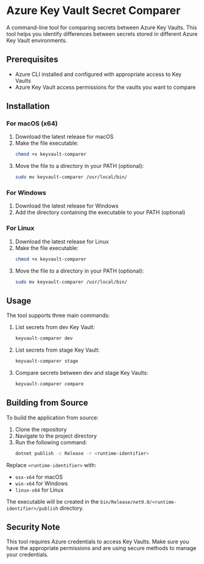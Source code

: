 # Azure Key Vault Secret Comparer

A command-line tool for comparing secrets between Azure Key Vaults. This tool helps you identify differences between secrets stored in different Azure Key Vault environments.

## Prerequisites

- Azure CLI installed and configured with appropriate access to Key Vaults
- Azure Key Vault access permissions for the vaults you want to compare

## Installation

### For macOS (x64)

1. Download the latest release for macOS
2. Make the file executable:
   ```bash
   chmod +x keyvault-comparer
   ```
3. Move the file to a directory in your PATH (optional):
   ```bash
   sudo mv keyvault-comparer /usr/local/bin/
   ```

### For Windows

1. Download the latest release for Windows
2. Add the directory containing the executable to your PATH (optional)

### For Linux

1. Download the latest release for Linux
2. Make the file executable:
   ```bash
   chmod +x keyvault-comparer
   ```
3. Move the file to a directory in your PATH (optional):
   ```bash
   sudo mv keyvault-comparer /usr/local/bin/
   ```

## Usage

The tool supports three main commands:

1. List secrets from dev Key Vault:
   ```bash
   keyvault-comparer dev
   ```

2. List secrets from stage Key Vault:
   ```bash
   keyvault-comparer stage
   ```

3. Compare secrets between dev and stage Key Vaults:
   ```bash
   keyvault-comparer compare
   ```

## Building from Source

To build the application from source:

1. Clone the repository
2. Navigate to the project directory
3. Run the following command:
   ```bash
   dotnet publish -c Release -r <runtime-identifier>
   ```

Replace `<runtime-identifier>` with:
- `osx-x64` for macOS
- `win-x64` for Windows
- `linux-x64` for Linux

The executable will be created in the `bin/Release/net9.0/<runtime-identifier>/publish` directory.

## Security Note

This tool requires Azure credentials to access Key Vaults. Make sure you have the appropriate permissions and are using secure methods to manage your credentials. 